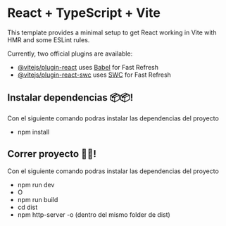 # React + TypeScript + Vite

This template provides a minimal setup to get React working in Vite with HMR and some ESLint rules.

Currently, two official plugins are available:

- [@vitejs/plugin-react](https://github.com/vitejs/vite-plugin-react/blob/main/packages/plugin-react/README.md) uses [Babel](https://babeljs.io/) for Fast Refresh
- [@vitejs/plugin-react-swc](https://github.com/vitejs/vite-plugin-react-swc) uses [SWC](https://swc.rs/) for Fast Refresh

## Instalar dependencias  📦📦!

Con el siguiente comando podras instalar las dependencias del proyecto

- npm install

## Correr proyecto  🚀🚀!

Con el siguiente comando podras instalar las dependencias del proyecto

- npm run dev
- O
- npm run build
- cd dist
- npm http-server -o (dentro del mismo folder de dist)


